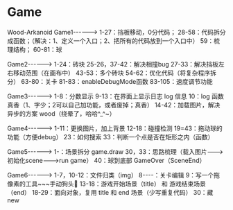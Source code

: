 # Game
Wood-Arkanoid
Game1------>
    1-27：挡板移动，0分代码；
    28-58：代码拆分成函数；（解决：1、定义一个入口；2、把所有的代码放到一个入口中）
    59：梳理结构；
    60-81：球

Game2------>
    1-24：砖块
    25-26，37-42：解决相撞bug
    27-33：解决挡板左右移动范围（在画布中）
    43-53：多个砖块
    54-62：优化代码（将复杂程序拆分）
    63-80：关卡
    81-83：enableDebugMode函数
    83-105：速度调节功能

Game3------>
    1-8：分数显示
    9-13：在界面上显示日志 log 信息
    10：log 函数真香（1、字少；2可以自己加功能，或者废掉；真香）
    14-42：加载图片，解决异步的方案 wood（绕晕了，哈哈^_^~）
    
Game4------>
    1-11：更换图片，加上背景
    12-18：碰撞检测
    19=43：拖动球的功能（方便debug）
    23：如何搜索
    33：判断一个点是否在矩形之内（函数）
    
Game5------>
    1-：场景拆分 game.draw
    30，33：思路梳理（载入图片--->初始化scene--->run game）
    40：球到底部 GameOver（SceneEnd）
    
Game6------>
    1-7，10-12：文件归类（img）
    8----：关卡编辑
    9：写一个拖像素的工具~~~手动狗头🐶
    13-18：游戏开始场景（title） 和 游戏结束场景（end）
    18-29：面向对象，复用 title 和 end 场景（少写重复代码）
    30：藏 new 
